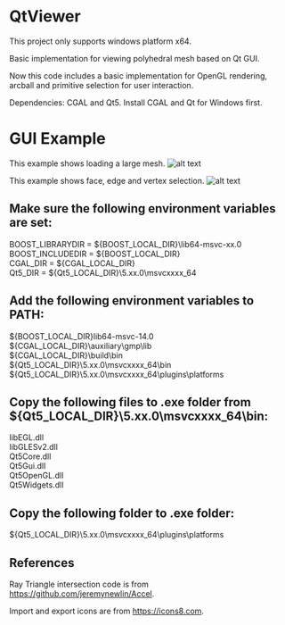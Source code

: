 # QtViewer

This project only supports windows platform x64.

Basic implementation for viewing polyhedral mesh based on Qt GUI.

Now this code includes a basic implementation for OpenGL rendering, arcball and primitive selection for user interaction.

Dependencies: CGAL and Qt5. Install CGAL and Qt for Windows first. 

# GUI Example
This example shows loading a large mesh.
![alt text](https://github.com/rdzhao/QtViewer/blob/master/illustration/example_2.png) <!-- .element height="50%" width="50%" -->

This example shows face, edge and vertex selection. 
![alt text](https://github.com/rdzhao/QtViewer/blob/master/illustration/example_1.png) <!-- .element height="50%" width="50%" -->

## Make sure the following environment variables are set: <br />
BOOST_LIBRARYDIR = ${BOOST_LOCAL_DIR}\lib64-msvc-xx.0 <br />
BOOST_INCLUDEDIR = ${BOOST_LOCAL_DIR} <br />
CGAL_DIR = ${CGAL_LOCAL_DIR} <br />
Qt5_DIR = ${Qt5_LOCAL_DIR}\5.xx.0\msvcxxxx_64

## Add the following environment variables to PATH: <br />
${BOOST_LOCAL_DIR}lib64-msvc-14.0 <br />
${CGAL_LOCAL_DIR}\auxiliary\gmp\lib <br />
${CGAL_LOCAL_DIR}\build\bin <br />
${Qt5_LOCAL_DIR}\5.xx.0\msvcxxxx_64\bin <br />
${Qt5_LOCAL_DIR}\5.xx.0\msvcxxxx_64\plugins\platforms

## Copy the following files to .exe folder from ${Qt5_LOCAL_DIR}\5.xx.0\msvcxxxx_64\bin: <br />
libEGL.dll <br />
libGLESv2.dll <br />
Qt5Core.dll <br />
Qt5Gui.dll <br />
Qt5OpenGL.dll <br />
Qt5Widgets.dll

## Copy the following folder to .exe folder: <br />
${Qt5_LOCAL_DIR}\5.xx.0\msvcxxxx_64\plugins\platforms

## References
Ray Triangle intersection code is from https://github.com/jeremynewlin/Accel.

Import and export icons are from https://icons8.com.
